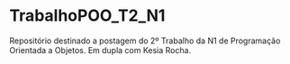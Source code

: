 # TrabalhoPOO_T2_N1
Repositório destinado a postagem do 2º Trabalho da N1 de Programação Orientada a Objetos. Em dupla com Kesia Rocha.
